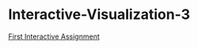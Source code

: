 # Interactive-Visualization-3
[First Interactive Assignment]( https://observablehq.com/@vikasthiramdas)
